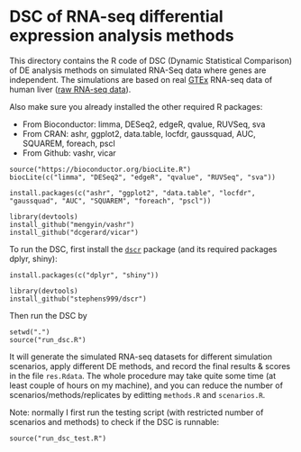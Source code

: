 # DSC of RNA-seq differential expression analysis methods 

This directory contains the R code of DSC (Dynamic Statistical Comparison) of DE analysis methods on simulated RNA-Seq data where genes are independent. The simulations are based on real [GTEx](https://gtexportal.org/home/) RNA-seq data of human liver ([raw RNA-seq data](https://github.com/mengyin/EBNM/blob/master/data/Liver.txt)).

Also make sure you already installed the other required R packages: 

* From Bioconductor: limma, DESeq2, edgeR, qvalue, RUVSeq, sva
* From CRAN: ashr, ggplot2, data.table, locfdr, gaussquad, AUC, SQUAREM, foreach, pscl
* From Github: vashr, vicar

```{r}
source("https://bioconductor.org/biocLite.R")
biocLite(c("limma", "DESeq2", "edgeR", "qvalue", "RUVSeq", "sva"))

install.packages(c("ashr", "ggplot2", "data.table", "locfdr", "gaussquad", "AUC", "SQUAREM", "foreach", "pscl"))

library(devtools)
install_github("mengyin/vashr")
install_github("dcgerard/vicar")
```

To run the DSC, first install the [`dscr`](https://github.com/stephens999/dscr) package (and its required packages dplyr, shiny):

```{r}
install.packages(c("dplyr", "shiny"))

library(devtools)
install_github("stephens999/dscr")
```

Then run the DSC by

```{r}
setwd(".")
source("run_dsc.R")
```

It will generate the simulated RNA-seq datasets for different simulation scenarios, apply different DE methods, and record the final results & scores in the file `res.Rdata`. The whole procedure may take quite some time (at least couple of hours on my machine), and you can reduce the number of scenarios/methods/replicates by editting `methods.R` and `scenarios.R`.

Note: normally I first run the testing script (with restricted number of scenarios and methods) to check if the DSC is runnable:

```{r}
source("run_dsc_test.R")
```

